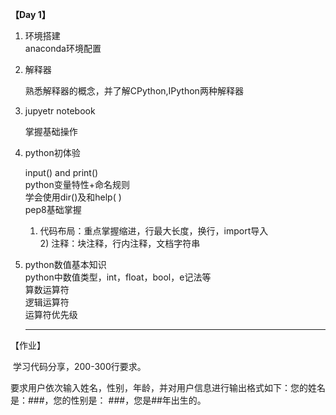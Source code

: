 **【Day 1】**

1. 环境搭建<br>
   anaconda环境配置<br>

2. 解释器<br>

   熟悉解释器的概念，并了解CPython,IPython两种解释器<br>

3. jupyetr notebook<br>

   掌握基础操作<br>

4. python初体验<br>

   input() and print()<br>python变量特性+命名规则<br>
   学会使用dir()及和help( )<br>
   pep8基础掌握<br>

   1)  代码布局：重点掌握缩进，行最大长度，换行，import导入<br>2)  注释：块注释，行内注释，文档字符串<br>

5. python数值基本知识<br>
   python中数值类型，int，float，bool，e记法等<br>
   算数运算符<br>
   逻辑运算符<br>
   运算符优先级<br>

   --------------------------------------------------------------------------------------------------------------------

  【作业】

​    学习代码分享，200-300行要求。

​    要求用户依次输入姓名，性别，年龄，并对用户信息进行输出格式如下：您的姓名是：###，您的性别是：    ###，您是##年出生的。